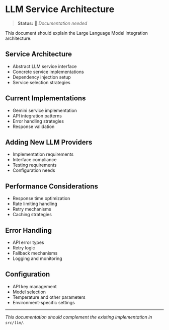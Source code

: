 # LLM Service Architecture

> **Status:** 📝 _Documentation needed_

This document should explain the Large Language Model integration architecture.

## Service Architecture

- Abstract LLM service interface
- Concrete service implementations
- Dependency injection setup
- Service selection strategies

## Current Implementations

- Gemini service implementation
- API integration patterns
- Error handling strategies
- Response validation

## Adding New LLM Providers

- Implementation requirements
- Interface compliance
- Testing requirements
- Configuration needs

## Performance Considerations

- Response time optimization
- Rate limiting handling
- Retry mechanisms
- Caching strategies

## Error Handling

- API error types
- Retry logic
- Fallback mechanisms
- Logging and monitoring

## Configuration

- API key management
- Model selection
- Temperature and other parameters
- Environment-specific settings

---

_This documentation should complement the existing implementation in `src/llm/`._
